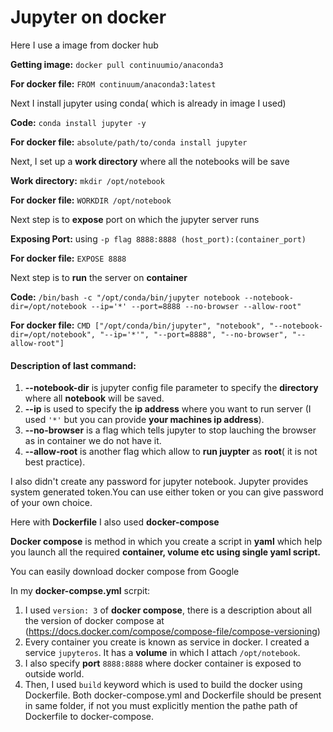 # Jupyter on docker

Here I use a image from docker hub

**Getting image:** `docker pull continuumio/anaconda3`

**For docker file:** `FROM continuum/anaconda3:latest`

Next I install jupyter using conda( which is already in image I used)

**Code:** `conda install jupyter -y`

**For docker file:** `absolute/path/to/conda install jupyter`

Next, I set up a __work directory__ where all the notebooks will be save

**Work directory:** `mkdir /opt/notebook`

**For docker file:** `WORKDIR /opt/notebook`

Next step is to __expose__ port on which the jupyter server runs

**Exposing Port:** using `-p flag 8888:8888 (host_port):(container_port)`

**For docker file:** `EXPOSE 8888`

Next step is to __run__ the server on __container__

**Code:** `/bin/bash -c "/opt/conda/bin/jupyter notebook --notebook-dir=/opt/notebook --ip='*' --port=8888 --no-browser --allow-root"`

**For docker file:** `CMD ["/opt/conda/bin/jupyter", "notebook", "--notebook-dir=/opt/notebook", "--ip='*'", "--port=8888", "--no-browser", "--allow-root"]`

#### Description of last command:
1. **--notebook-dir** is jupyter config file parameter to specify the __directory__ where all __notebook__ will be saved.
2. **--ip** is used to specify the __ip address__ where you want to run server (I used `'*'` but you can provide __your machines ip address__).
3. **--no-browser** is a flag which tells jupyter to stop lauching the browser as in container we do not have it.
4. **--allow-root** is another flag which allow to **run juypter** as **root**( it is not best practice).

I also didn't create any password for jupyter notebook. Jupyter provides system generated token.You can use either token or you can give password of your own choice.

Here with **Dockerfile** I also used **docker-compose**

**Docker compose** is method in which you create a script in __yaml__ which help you launch all the required **container, volume etc using single yaml script.**

You can easily download docker compose from Google

In my __docker-compse.yml__ scrpit:

1. I used `version: 3` of __docker compose__, there is a description about all the version of docker compose at (https://docs.docker.com/compose/compose-file/compose-versioning)
2. Every container you create is known as service in docker. I created a service `jupyteros`. It has a **volume** in which I attach `/opt/notebook`.
3. I also specify **port** `8888:8888` where docker container is exposed to outside world.
4. Then, I used `build` keyword which is used to build the docker using Dockerfile. Both docker-compose.yml and Dockerfile should be present in same folder, if not you must explicitly mention the pathe path of Dockerfile to docker-compose. 

